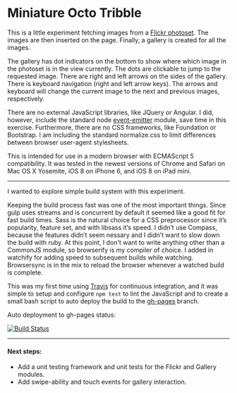 # Miniature Octo Tribble

This is a little experiment fetching images from a [Flickr
photoset](https://www.flickr.com/photos/heatherpeaches/sets/72157639383517453/).
The images are then inserted on the page. Finally, a gallery is created for
all the images.

The gallery has dot indicators on the bottom to show where which image in the
photoset is in the view currently. The dots are clickable to jump to the
requested image. There are right and left arrows on the sides of the gallery.
There is keyboard navigation (right and left arrow keys). The arrows and
keyboard will change the current image to the next and previous images,
respectively.

There are no external JavaScript libraries, like JQuery or Angular. I did,
however, include the standard node
[event-emitter](http://nodejs.org/api/events.html) module, save time in this
exercise. Furthermore, there are no CSS frameworks, like Foundation or
Bootstrap. I am including the standard normalize.css to limit differences
between browser user-agent stylesheets.

This is intended for use in a modern browser with ECMAScript 5 compatibility. It was tested in
the newest versions of Chrome and Safari on Mac OS X Yosemite, iOS 8 on iPhone 6, and iOS 8 on
iPad mini.

---

I wanted to explore simple build system with this experiment.

Keeping the build process fast was one of the most important things. Since gulp uses streams
and is concurrent by default it seemed like a good fit for fast build times. Sass is the
natural choice for a CSS preprocessor since it’s popularity, feature set, and with libsass it’s
speed. I didn’t use Compass, because the features didn’t seem nessary and I didn’t want to slow
down the build with ruby. At this point, I don't want to write anything other than a CommonJS
module, so browserify is my compiler of choice. I added in watchify for adding speed to
subsequent builds while watching. Browsersync is in the mix to reload the browser whenever a
watched build is complete.

This was my first time using [Travis](https://travis-ci.org/donotknow/miniature-octo-tribble)
for continuous integration, and it was simple to setup and configure `npm test` to lint the
JavaScript and to create a small bash script to auto deploy the build to the
[gh-pages](https://donotknow.github.io/miniature-octo-tribble/) branch.

Auto deployment to gh-pages status:

[![Build Status](https://travis-ci.org/donotknow/miniature-octo-tribble.svg?branch=master)](https://travis-ci.org/donotknow/miniature-octo-tribble)


---

#### Next steps:
* Add a unit testing  framework and unit tests for the Flickr and Gallery modules.
* Add swipe-ability and touch events for gallery interaction.
